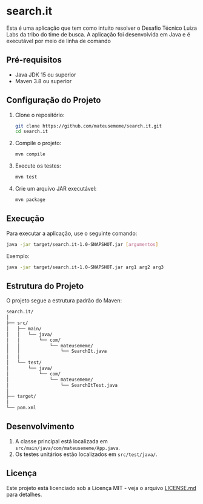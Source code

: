 # search.it
Esta é uma aplicação que tem como intuito resolver o Desafio Técnico Luiza Labs da tribo do time de busca.
A aplicação foi desenvolvida em Java e é executável por meio de linha de comando

## Pré-requisitos

- Java JDK 15 ou superior
- Maven 3.8 ou superior

## Configuração do Projeto

1. Clone o repositório:
   ```bash
   git clone https://github.com/mateusememe/search.it.git
   cd search.it
   ```

2. Compile o projeto:
   ```bash
   mvn compile
   ```

3. Execute os testes:
   ```bash
   mvn test
   ```

4. Crie um arquivo JAR executável:
   ```bash
   mvn package
   ```

## Execução

Para executar a aplicação, use o seguinte comando:

```bash
java -jar target/search.it-1.0-SNAPSHOT.jar [argumentos]
```

Exemplo:
```bash
java -jar target/search.it-1.0-SNAPSHOT.jar arg1 arg2 arg3
```

## Estrutura do Projeto

O projeto segue a estrutura padrão do Maven:

```bash
search.it/
│
├── src/
│   ├── main/
│   │   └── java/
│   │       └── com/
│   │           └── mateusememe/
│   │               └── SearchIt.java
│   │
│   └── test/
│       └── java/
│           └── com/
│               └── mateusememe/
│                   └── SearchItTest.java
│
├── target/
│
└── pom.xml
```

## Desenvolvimento

1. A classe principal está localizada em `src/main/java/com/mateusememe/App.java`.
2. Os testes unitários estão localizados em `src/test/java/`.

## Licença

Este projeto está licenciado sob a Licença MIT - veja o arquivo [LICENSE.md](LICENSE.md) para detalhes.
